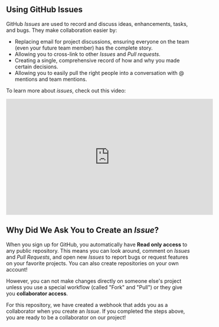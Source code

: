 ## Using GitHub Issues

GitHub _Issues_ are used to record and discuss ideas, enhancements, tasks, and bugs. They make collaboration easier by:

- Replacing email for project discussions, ensuring everyone on the team (even your future team member) has the complete story.
- Allowing you to cross-link to other _Issues_ and _Pull requests_.
- Creating a single, comprehensive record of how and why you made certain decisions.
- Allowing you to easily pull the right people into a conversation with @ mentions and team mentions.

To learn more about _issues_, check out this video:

<iframe width="560" height="315" src="https://www.youtube.com/embed/Zhj46r5D0nQ" frameborder="0" allowfullscreen></iframe>

## Why Did We Ask You to Create an _Issue_?

When you sign up for GitHub, you automatically have **Read only access** to any public repository. This means you can look around, comment on _Issues_ and _Pull Requests_, and open new _Issues_ to report bugs or request features on your favorite projects. You can also create repositories on your own account!

However, you can not make changes directly on someone else's project unless you use a special workflow (called "Fork" and "Pull") or they give you **collaborator access**.

For this repository, we have created a webhook that adds you as a collaborator when you create an _Issue_. If you completed the steps above, you are ready to be a collaborator on our project!
